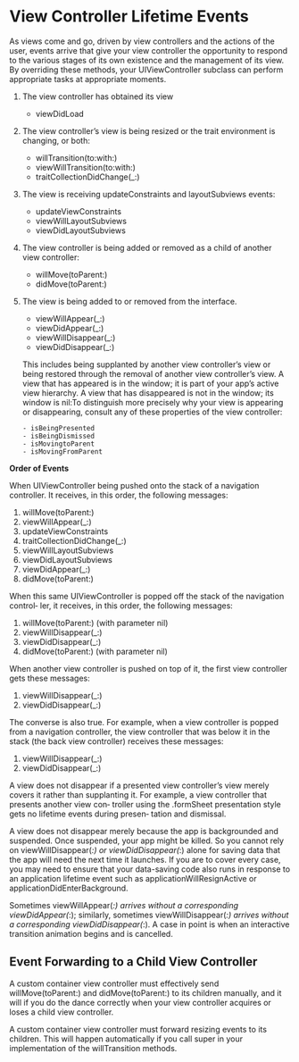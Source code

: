 #  View Controller Lifetime Events

As views come and go, driven by view controllers and the actions of the user, events arrive that give your view controller the opportunity to respond to the various stages of its own existence and the management of its view. By overriding these methods, your UIViewController subclass can perform appropriate tasks at appropriate moments.


1. The view controller has obtained its view 
    - viewDidLoad

2. The view controller’s view is being resized or the trait environment is changing, or both:
    - willTransition(to:with:)
    - viewWillTransition(to:with:)
    - traitCollectionDidChange(_:)
    
3. The view is receiving updateConstraints and layoutSubviews events:
    - updateViewConstraints
    - viewWillLayoutSubviews
    - viewDidLayoutSubviews

4. The view controller is being added or removed as a child of another view controller:
    - willMove(toParent:)
    - didMove(toParent:)
    
5.  The view is being added to or removed from the interface. 
    - viewWillAppear(_:)
    - viewDidAppear(_:)
    - viewWillDisappear(_:)
    - viewDidDisappear(_:)

    This includes being supplanted by another view controller’s view or being restored through the removal of another view controller’s view. A view that has appeared is in the window; it is part of your app’s active view hierarchy. A view that has disappeared is not in the window; its window is nil:To distinguish more precisely why your view is appearing or disappearing, consult any of these properties of the view controller:
    
        - isBeingPresented
        - isBeingDismissed
        - isMovingtoParent
        - isMovingFromParent

**Order of Events**

When UIViewController being pushed onto the stack of a navigation controller. It receives, in this order, the following messages:

1. willMove(toParent:)
2. viewWillAppear(_:)
3. updateViewConstraints
4. traitCollectionDidChange(_:)
5. viewWillLayoutSubviews
6. viewDidLayoutSubviews
7. viewDidAppear(_:)
8. didMove(toParent:)

When this same UIViewController is popped off the stack of the navigation control‐ ler, it receives, in this order, the following messages:

1. willMove(toParent:) (with parameter nil) 
2. viewWillDisappear(_:)
3. viewDidDisappear(_:)
4. didMove(toParent:) (with parameter nil)

When another view controller is pushed on top of it, the first view controller gets these messages:

1. viewWillDisappear(_:)
2. viewDidDisappear(_:)

The converse is also true. For example, when a view controller is popped from a navigation controller, the view controller that was below it in the stack (the back view controller) receives these messages:

1. viewWillDisappear(_:)
2. viewDidDisappear(_:)

A view does not disappear if a presented view controller’s view merely covers it rather than supplanting it. For example, a view controller that presents another view con‐ troller using the .formSheet presentation style gets no lifetime events during presen‐ tation and dismissal.

A view does not disappear merely because the app is backgrounded and suspended. Once suspended, your app might be killed. So you cannot rely on viewWillDisappear(_:) or viewDidDisappear(_:) alone for saving data that the app will need the next time it launches. If you are to cover every case, you may need to ensure that your data-saving code also runs in response to an application lifetime event such as applicationWillResignActive or applicationDidEnterBackground.

Sometimes viewWillAppear(_:) arrives without a corresponding viewDidAppear(_:); similarly, sometimes viewWillDisappear(_:) arrives without a corresponding viewDidDisappear(_:). A case in point is when an interactive transition animation begins and is cancelled.


## Event Forwarding to a Child View Controller

A custom container view controller must effectively send willMove(toParent:) and didMove(toParent:) to its children manually, and it will if you do the dance correctly when your view controller acquires or loses a child view controller.

A custom container view controller must forward resizing events to its children. This will happen automatically if you call super in your implementation of the willTransition methods.

